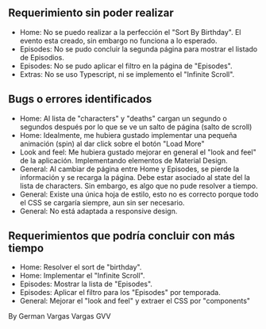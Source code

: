 
Requerimiento sin poder realizar
--------------------------------
- Home: No se puedo realizar a la perfección el "Sort By Birthday". El evento esta creado, sin embargo no funciona a lo esperado.
- Episodes: No se pudo concluir la segunda página para mostrar el listado de Episodios. 
- Episodes: No se pudo aplicar el filtro en la página de "Episodes".
- Extras: No se uso Typescript, ni se implemento el "Infinite Scroll".


Bugs o errores identificados
--------------------------------
- Home: Al lista de "characters" y "deaths" cargan un segundo o segundos después por lo que se ve un salto de página (salto de scroll)
- Home: Idealmente, me hubiera gustado implementar una pequeña animación (spin) al dar click sobre el botón "Load More"
- Look and feel: Me hubiera gustado mejorar en general el "look and feel" de la aplicación. Implementando elementos de Material Design. 
- General: Al cambiar de página entre Home y Episodes, se pierde la información y se recarga la página. Debe estar asociado al state del la lista de characters. Sin embargo, es algo que no pude resolver a tiempo. 
- General: Existe una única hoja de estilo, esto no es correcto porque todo el CSS se cargaría siempre, aun sin ser necesario.
- General: No está adaptada a responsive design. 


Requerimientos que podría concluir con más tiempo
-------------------------------------------------
- Home: Resolver el sort de "birthday".
- Home: Implementar el "Infinite Scroll".
- Episodes: Mostrar la lista de "Episodes".
- Episodes: Aplicar el filtro para los "Episodes" por temporada.
- General: Mejorar el "look and feel" y extraer el CSS por "components"


By German Vargas Vargas
GVV